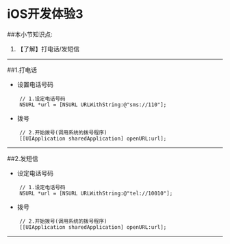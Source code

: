 # iOS开发体验3
##本小节知识点:
1. 【了解】打电话/发短信

---
##1.打电话
- 设置电话号码
```
    // 1.设定电话号码
    NSURL *url = [NSURL URLWithString:@"sms://110"];
```

- 拨号
```
    // 2.开始拨号(调用系统的拨号程序)
    [[UIApplication sharedApplication] openURL:url];
```

---
##2.发短信
- 设定电话号码
```
    // 1.设定电话号码
    NSURL *url = [NSURL URLWithString:@"tel://10010"];
```

- 拨号
```
    // 2.开始拨号(调用系统的拨号程序)
    [[UIApplication sharedApplication] openURL:url];
```

---
